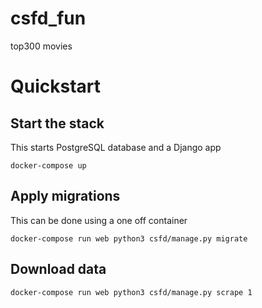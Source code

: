 # csfd_fun
top300 movies

# Quickstart

## Start the stack 

This starts PostgreSQL database and a Django app

```
docker-compose up
```

## Apply migrations

This can be done using a one off container 

```
docker-compose run web python3 csfd/manage.py migrate
```


## Download data


```
docker-compose run web python3 csfd/manage.py scrape 1
```
